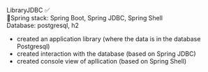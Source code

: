LibraryJDBC ✅ <br />
🍃Spring stack: Spring Boot, Spring JDBC, Spring Shell<br />
Database: postgresql, h2
- created an application library (where the data is in the database Postgresql)
- created interaction with the database (based on Spring JDBC)
- created console view of apllication (based on Spring Shell)
